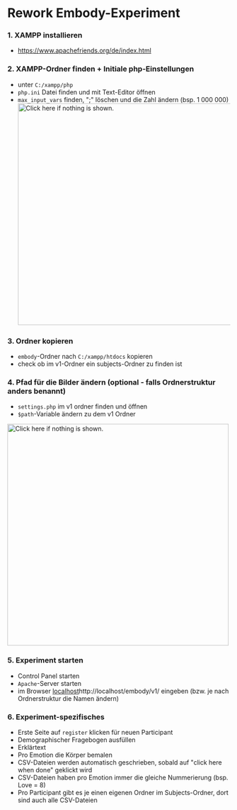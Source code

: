 # Rework Embody-Experiment

### 1. XAMPP installieren
  - https://www.apachefriends.org/de/index.html

### 2. XAMPP-Ordner finden + Initiale php-Einstellungen
  - unter `C:/xampp/php`
  - `php.ini` Datei finden und mit Text-Editor öffnen
  - `max_input_vars` finden, ";" löschen und die Zahl ändern (bsp. 1 000 000)
<a href="https://drive.google.com/uc?export=view&id=1AhVlzpFhCgHePfHVo8eTZyKCRSF2Amha"><img src="https://drive.google.com/uc?export=view&id=1AhVlzpFhCgHePfHVo8eTZyKCRSF2Amha" style="width: 500px; max-width: 100%; height: auto" title="Click here if nothing is shown." /></a>

### 3. Ordner kopieren
- `embody`-Ordner nach `C:/xampp/htdocs` kopieren
- check ob im v1-Ordner ein subjects-Ordner zu finden ist

### 4. Pfad für die Bilder ändern (optional - falls Ordnerstruktur anders benannt)
- `settings.php` im v1 ordner finden und öffnen
- `$path`-Variable ändern zu dem v1 Ordner

<a href="https://drive.google.com/uc?export=view&id=1dbUVvfKUYnsMIpbd5APCvvN_er3ze-Ww"><img src="https://drive.google.com/uc?export=view&id=1dbUVvfKUYnsMIpbd5APCvvN_er3ze-Ww" style="width: 500px; max-width: 100%; height: auto" title="Click here if nothing is shown." /></a>

### 5. Experiment starten
- Control Panel starten
- `Apache`-Server starten
- im Browser [localhost](http://localhost/embody/v1/)http://localhost/embody/v1/ eingeben (bzw. je nach Ordnerstruktur die Namen ändern)

### 6. Experiment-spezifisches
- Erste Seite auf `register` klicken für neuen Participant
- Demographischer Fragebogen ausfüllen
- Erklärtext
- Pro Emotion die Körper bemalen
- CSV-Dateien werden automatisch geschrieben, sobald auf "click here when done" geklickt wird
- CSV-Dateien haben pro Emotion immer die gleiche Nummerierung (bsp. Love = 8)
- Pro Participant gibt es je einen eigenen Ordner im Subjects-Ordner, dort sind auch alle CSV-Dateien

